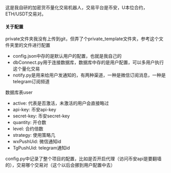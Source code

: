 这是我自研的加密货币量化交易机器人，交易平台是币安，U本位合约，ETH/USDT交易对。

#### 关于配置

private文件夹我没有上传到git，但弄了个private_template文件夹，参考这个文件夹里的文件进行配置

- config.json中存的是默认用户的配置，也就是我自己的
- dbConnect.py用于连接数据库，数据库中存的是用户配置，可以多用户执行这个量化交易
- notify.py是用来给用户发通知的，有两种渠道，一种是微信订阅消息，一种是telegram订阅频道

数据库表user

- active: 代表是否激活，未激活的用户会直接略过
- api-key: 币安api-key
- secret-key: 币安secret-key
- quantity: 开仓数
- level: 合约倍数
- strategy: 使用策略几
- wxPushUid: 微信通知id
- TgPushUid: telegram通知id

config.py中记录了整个项目的配置，比如是否开启代理（访问币安api是要翻墙的），交易哪个交易对（这个以后会挪到用户配置中去）
